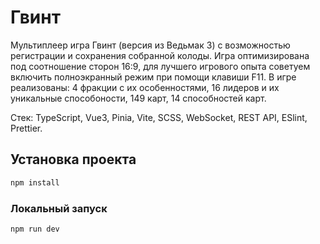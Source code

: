 # Гвинт
Мультиплеер игра Гвинт (версия из Ведьмак 3) с возможностью регистрации и сохранения собранной колоды. Игра оптимизирована под соотношение сторон 16:9, для лучшего игрового опыта советуем включить полноэкранный режим при помощи клавиши F11. В игре реализованы: 4 фракции с их особенностями, 16 лидеров и их уникальные способоности, 149 карт, 14 способностей карт.

Стек: TypeScript, Vue3, Pinia, Vite, SCSS, WebSocket, REST API, ESlint, Prettier.

## Установка проекта

```sh
npm install
```

### Локальный запуск

```sh
npm run dev
```
